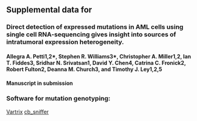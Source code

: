 ## Supplemental data for

### Direct detection of expressed mutations in AML cells using single cell RNA-sequencing gives insight into sources of intratumoral expression heterogeneity. 
#### Allegra A. Petti1,2*, Stephen R. Williams3*, Christopher A. Miller1,2, Ian T. Fiddes3, Sridhar N. Srivatsan1, David Y. Chen4, Catrina C. Fronick2, Robert Fulton2, Deanna M. Church3, and Timothy J. Ley1,2,5

#### Manuscript in submission

### Software for mutation genotyping:
[Vartrix](https://github.com/10XGenomics/vartrix)
[cb_sniffer](https://github.com/sridnona/10x_singlecell)

